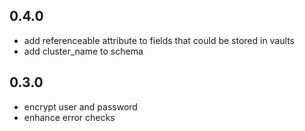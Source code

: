 ## 0.4.0

- add referenceable attribute to fields that could be stored in vaults
- add cluster_name to schema

## 0.3.0

- encrypt user and password
- enhance error checks
